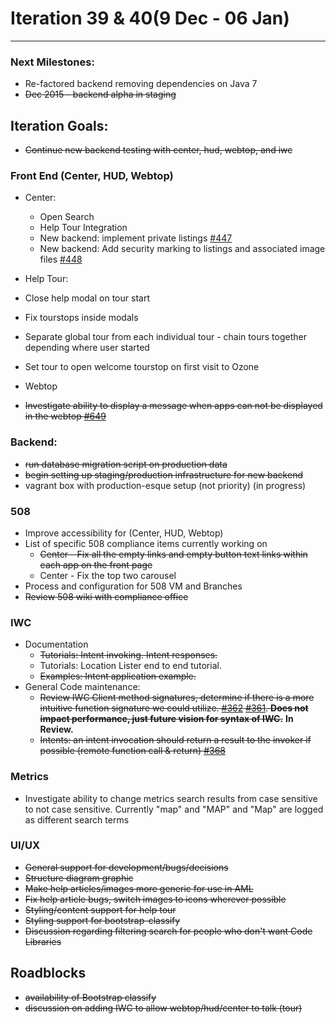 # Iteration 39 & 40(9 Dec - 06 Jan)

*** 
### Next Milestones:
* Re-factored backend removing dependencies on Java 7
* ~~Dec 2015 - backend alpha in staging~~

## Iteration Goals:
* ~~Continue new backend testing with center, hud, webtop, and iwc~~

### Front End (Center, HUD, Webtop)

* Center:
  * Open Search
  * Help Tour Integration
  * New backend: implement private listings [#447](https://github.com/ozone-development/ozp-center/issues/447)
  * New backend: Add security marking to listings and associated image files [#448](https://github.com/ozone-development/ozp-center/issues/448)


* Help Tour:
 * Close help modal on tour start
 * Fix tourstops inside modals
 * Separate global tour from each individual tour - chain tours together depending where user started
 * Set tour to open welcome tourstop on first visit to Ozone

* Webtop
 * ~~Investigate ability to display a message when apps can not be displayed in the webtop  [#649](https://github.com/ozone-development/ozp-webtop/issues/649)~~

### Backend:
* ~~run database migration script on production data~~
* ~~begin setting up staging/production infrastructure for new backend~~
* vagrant box with production-esque setup (not priority) (in progress)

### 508 
* Improve accessibility for (Center, HUD, Webtop)
* List of specific 508 compliance items currently working on
   * ~~Center - Fix all the empty links and empty button text links within each app on the front page~~
   * Center - Fix the top two carousel 
* Process and configuration for 508 VM and Branches 
* ~~Review 508 wiki with compliance office~~

### IWC
* Documentation
    * ~~Tutorials: Intent invoking. Intent responses.~~
    * Tutorials: Location Lister end to end tutorial.
    * ~~Examples: Intent application example.~~
* General Code maintenance:
    * ~~Review IWC Client method signatures, determine if there is a more intuitive function signature we could utilize. [#362](https://github.com/ozone-development/ozp-iwc/issues/362) [#361](https://github.com/ozone-development/ozp-iwc/issues/361). **Does not impact performance, just future vision for syntax of IWC.**~~ **In Review.**
    * ~~Intents: an intent invocation should return a result to the invoker if possible (remote function call & return) [#368](https://github.com/ozone-development/ozp-iwc/issues/368)~~

### Metrics
* Investigate ability to change metrics search results from case sensitive to not case sensitive. Currently "map" and "MAP" and "Map" are logged as different search terms

### UI/UX
* ~~General support for development/bugs/decisions~~
* ~~Structure diagram graphic~~
* ~~Make help articles/images more generic for use in AML~~
* ~~Fix help article bugs, switch images to icons wherever possible~~
* ~~Styling/content support for help tour~~
* ~~Styling support for bootstrap-classify~~
* ~~Discussion regarding filtering search for people who don't want Code Libraries~~ 

## Roadblocks
* ~~availability of Bootstrap classify~~
* ~~discussion on adding IWC to allow webtop/hud/center to talk (tour)~~